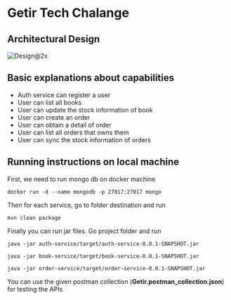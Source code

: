 # Getir Tech Chalange
## Architectural Design
![Design@2x](https://user-images.githubusercontent.com/33653098/117555998-fea33f00-b06c-11eb-887e-2973c0ef4e3f.jpg)

## Basic explanations about capabilities
- Auth service can register a user
- User can list all books
- User can update the stock information of book
- User can create an order
- User can obtain a detail of order
- User can list all orders that owns them
- User can sync the stock information of orders

## Running instructions on local machine

First, we need to run mongo db on docker machine
```
docker run -d --name mongodb -p 27017:27017 mongo
```
Then for each service, go to folder destination and run
```
mvn clean package
```
Finally you can run jar files. Go project folder and run
```
java -jar auth-service/target/auth-service-0.0.1-SNAPSHOT.jar
```
```
java -jar book-service/target/book-service-0.0.1-SNAPSHOT.jar
```
```
java -jar order-service/target/order-service-0.0.1-SNAPSHOT.jar
```
You can use the given postman collection (**Getir.postman_collection.json**) for testing the APIs
